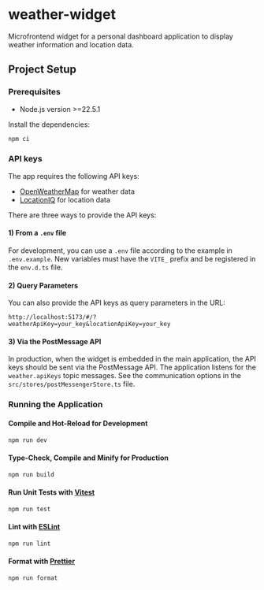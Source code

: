 # weather-widget

Microfrontend widget for a personal dashboard application to display weather information and location data.

## Project Setup

### Prerequisites

* Node.js version >=22.5.1

Install the dependencies:
```sh
npm ci
```

### API keys

The app requires the following API keys:
* [OpenWeatherMap](https://openweathermap.org/api) for weather data
* [LocationIQ](https://locationiq.com/) for location data

There are three ways to provide the API keys:

#### 1) From a `.env` file
For development, you can use a `.env` file according to the example in `.env.example`.
New variables must have the `VITE_` prefix and be registered in the `env.d.ts` file.

#### 2) Query Parameters
You can also provide the API keys as query parameters in the URL:
```
http://localhost:5173/#/?weatherApiKey=your_key&locationApiKey=your_key
```

#### 3) Via the PostMessage API
In production, when the widget is embedded in the main application, the API keys should be sent via the PostMessage API.
The application listens for the `weather.apiKeys` topic messages. 
See the communication options in the `src/stores/postMessengerStore.ts` file.


### Running the Application

#### Compile and Hot-Reload for Development

```sh
npm run dev
```

#### Type-Check, Compile and Minify for Production

```sh
npm run build
```

#### Run Unit Tests with [Vitest](https://vitest.dev/)

```sh
npm run test
```

#### Lint with [ESLint](https://eslint.org/)

```sh
npm run lint
```

#### Format with [Prettier](https://prettier.io/)

```sh
npm run format
```
